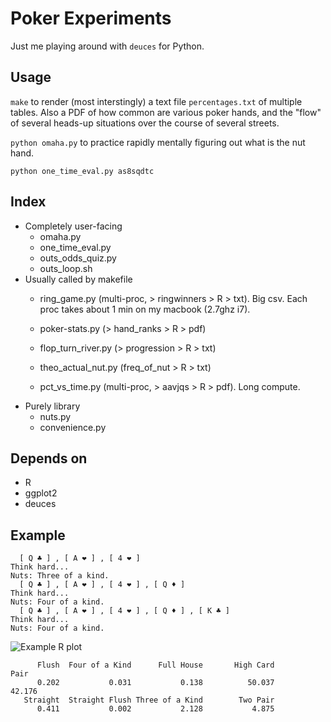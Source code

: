 Poker Experiments
========

Just me playing around with `deuces` for Python.

Usage
--------

`make` to render (most interstingly) a text file `percentages.txt` of
multiple tables. Also a PDF of how common are various poker hands, and
the "flow" of several heads-up situations over the course of several
streets.

`python omaha.py` to practice rapidly mentally figuring out what is
the nut hand.

`python one_time_eval.py as8sqdtc`

Index
--------
* Completely user-facing
    * omaha.py
    * one_time_eval.py
    * outs_odds_quiz.py
    * outs_loop.sh
* Usually called by makefile
    * ring_game.py (multi-proc, > ringwinners > R > txt). 
      Big csv. Each proc takes about 1 min on my macbook (2.7ghz i7).

    * poker-stats.py (> hand_ranks > R > pdf)
    * flop_turn_river.py (> progression > R > txt)
    * theo_actual_nut.py (freq_of_nut > R > txt)
    * pct_vs_time.py (multi-proc, > aavjqs > R > pdf). Long compute.
* Purely library
    * nuts.py
    * convenience.py

Depends on
--------
* R
* ggplot2
* deuces

Example
--------

      [ Q ♣ ] , [ A ❤ ] , [ 4 ❤ ]  
    Think hard... 
    Nuts: Three of a kind.
      [ Q ♣ ] , [ A ❤ ] , [ 4 ❤ ] , [ Q ♦ ]  
    Think hard... 
    Nuts: Four of a kind.
      [ Q ♣ ] , [ A ❤ ] , [ 4 ❤ ] , [ Q ♦ ] , [ K ♣ ]  
    Think hard... 
    Nuts: Four of a kind.


![Example R plot](https://dl.dropboxusercontent.com/u/38640281/github_img/poker-rplot.png)

          Flush  Four of a Kind      Full House       High Card            Pair 
          0.202           0.031           0.138          50.037          42.176 
       Straight  Straight Flush Three of a Kind        Two Pair 
          0.411           0.002           2.128           4.875 
